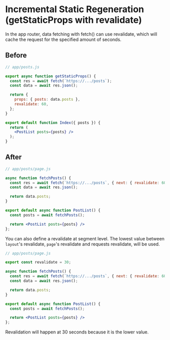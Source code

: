 # Incremental Static Regeneration (getStaticProps with revalidate)
In the app router, data fetching with fetch() can use revalidate, which will cache the request for the specified amount of seconds.

## Before
```jsx
// app/posts.js

export async function getStaticProps() {
  const res = await fetch(`https://.../posts`);
  const data = await res.json();

  return {
    props: { posts: data.posts },
    revalidate: 60,
  };
}

export default function Index({ posts }) {
  return (
    <PostList posts={posts} />
  );
}
```

## After
```jsx
// app/posts/page.js

async function fetchPosts() {
  const res = await fetch(`https://.../posts`, { next: { revalidate: 60 } });
  const data = await res.json();

  return data.posts;
}

export default async function PostList() {
  const posts = await fetchPosts();

  return <PostList posts={posts} />
};
```

You can also define a revalidate at segment level. The lowest value between `layout`'s revalidate, `page`'s revalidate and requests revalidate, will be used.

```jsx
// app/posts/page.js

export const revalidate = 30;

async function fetchPosts() {
  const res = await fetch(`https://.../posts`, { next: { revalidate: 60 } });
  const data = await res.json();

  return data.posts;
}

export default async function PostList() {
  const posts = await fetchPosts();

  return <PostList posts={posts} />
};
```

Revalidation will happen at 30 seconds because it is the lower value.
